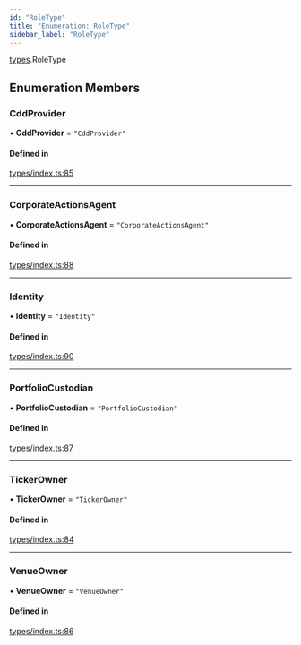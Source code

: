 ```yaml
---
id: "RoleType"
title: "Enumeration: RoleType"
sidebar_label: "RoleType"
---
```


[types](../../../modules/Types/Types.md).RoleType

## Enumeration Members

### CddProvider

• **CddProvider** = ``"CddProvider"``

#### Defined in

[types/index.ts:85](https://github.com/PolymeshAssociation/polymesh-sdk/blob/d4e2c127f/src/types/index.ts#L85)

___

### CorporateActionsAgent

• **CorporateActionsAgent** = ``"CorporateActionsAgent"``

#### Defined in

[types/index.ts:88](https://github.com/PolymeshAssociation/polymesh-sdk/blob/d4e2c127f/src/types/index.ts#L88)

___

### Identity

• **Identity** = ``"Identity"``

#### Defined in

[types/index.ts:90](https://github.com/PolymeshAssociation/polymesh-sdk/blob/d4e2c127f/src/types/index.ts#L90)

___

### PortfolioCustodian

• **PortfolioCustodian** = ``"PortfolioCustodian"``

#### Defined in

[types/index.ts:87](https://github.com/PolymeshAssociation/polymesh-sdk/blob/d4e2c127f/src/types/index.ts#L87)

___

### TickerOwner

• **TickerOwner** = ``"TickerOwner"``

#### Defined in

[types/index.ts:84](https://github.com/PolymeshAssociation/polymesh-sdk/blob/d4e2c127f/src/types/index.ts#L84)

___

### VenueOwner

• **VenueOwner** = ``"VenueOwner"``

#### Defined in

[types/index.ts:86](https://github.com/PolymeshAssociation/polymesh-sdk/blob/d4e2c127f/src/types/index.ts#L86)
